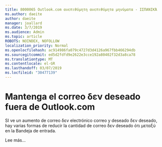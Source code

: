 ```yaml
---
title: 8000065 Outlook.com ανεπιθύμητη ανεπιθύμητα μηνύματα - ΙΣΠΑΝΙΚΆ
ms.author: daeite
author: daeite
manager: joallard
ms.date: 3/7/2019
ms.audience: Admin
ms.topic: article
ROBOTS: NOINDEX, NOFOLLOW
localization_priority: Normal
ms.openlocfilehash: ac914986fa079c4727d3d4126a967fbb466294db
ms.sourcegitcommit: ed5d2fdfd9e2622e3cce192a80402f32d3a8ca78
ms.translationtype: MT
ms.contentlocale: el-GR
ms.lasthandoff: 03/07/2019
ms.locfileid: "30477139"
---
```

# <a name="mantenga-el-correo-no-deseado-fuera-de-outlookcom"></a>Mantenga el correo δεν deseado fuera de Outlook.com

SI ve un aumento de correo δεν electrónico correo y deseado δεν deseado, hay varias formas de reducir la cantidad de correo δεν deseado ότι μεταξύ en la Bandeja de entrada.

Lee más...